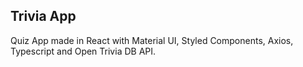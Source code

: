 ## Trivia App

Quiz App made in React with Material UI, Styled Components, Axios, Typescript and Open Trivia DB API.

